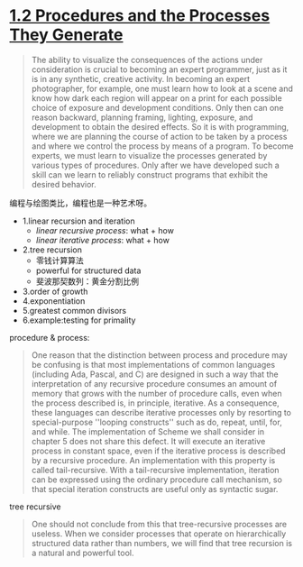 # [1.2  Procedures and the Processes They Generate](https://mitpress.mit.edu/sites/default/files/sicp/full-text/book/book-Z-H-4.html#%_toc_%_sec_1.2)

> The ability to visualize the consequences of the actions under consideration is crucial to becoming an expert programmer, just as it is in any synthetic, creative activity. In becoming an expert photographer, for example, one must learn how to look at a scene and know how dark each region will appear on a print for each possible choice of exposure and development conditions. Only then can one reason backward, planning framing, lighting, exposure, and development to obtain the desired effects. So it is with programming, where we are planning the course of action to be taken by a process and where we control the process by means of a program. To become experts, we must learn to visualize the processes generated by various types of procedures. Only after we have developed such a skill can we learn to reliably construct programs that exhibit the desired behavior.

编程与绘图类比，编程也是一种艺术呀。

- 1.linear recursion and iteration
    - *linear recursive process*: what + how
    - *linear iterative process*: what + how
- 2.tree recursion
    - 零钱计算算法
    - powerful for structured data
    - 斐波那契数列：黄金分割比例
- 3.order of growth
- 4.exponentiation
- 5.greatest common divisors
- 6.example:testing for primality

procedure & process:

> One reason that the distinction between process and procedure may be confusing is that most implementations of common languages (including Ada, Pascal, and C) are designed in such a way that the interpretation of any recursive procedure consumes an amount of memory that grows with the number of procedure calls, even when the process described is, in principle, iterative. As a consequence, these languages can describe iterative processes only by resorting to special-purpose ''looping constructs'' such as do, repeat, until, for, and while. The implementation of Scheme we shall consider in chapter 5 does not share this defect. It will execute an iterative process in constant space, even if the iterative process is described by a recursive procedure. An implementation with this property is called tail-recursive. With a tail-recursive implementation, iteration can be expressed using the ordinary procedure call mechanism, so that special iteration constructs are useful only as syntactic sugar.

tree recursive

> One should not conclude from this that tree-recursive processes are useless. When we consider processes that operate on hierarchically structured data rather than numbers, we will find that tree recursion is a natural and powerful tool.
